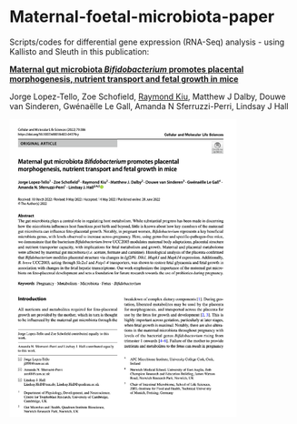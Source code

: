 # Maternal-foetal-microbiota-paper
Scripts/codes for differential gene expression (RNA-Seq) analysis - using Kallisto and Sleuth in this publication:

[**Maternal gut microbiota ***Bifidobacterium*** promotes placental morphogenesis, nutrient transport and fetal growth in mice**](https://doi.org/10.1007/s00018-022-04379-y)

Jorge Lopez-Tello, Zoe Schofield, [Raymond Kiu](https://scholar.google.co.uk/citations?user=42nSRqwAAAAJ&hl=en), Matthew J Dalby, Douwe van Sinderen, Gwénaëlle Le Gall, Amanda N Sferruzzi-Perri, Lindsay J Hall

<img src="https://github.com/raymondkiu/Maternal-foetal-microbiota-paper/blob/main/Front.png" width="400">
